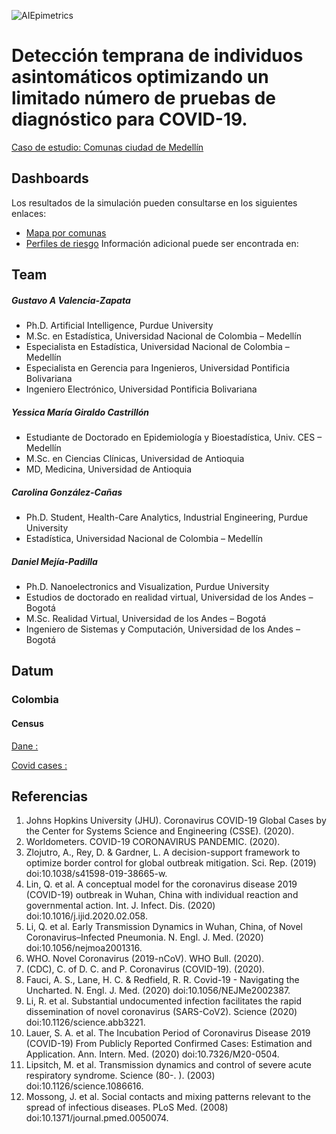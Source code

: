 ![AIEpimetrics](https://github.com/denphi/epiAI/blob/master/epiAI.png)

# Detección temprana de individuos asintomáticos optimizando un limitado número de pruebas de diagnóstico para COVID-19. 
[Caso de estudio: Comunas ciudad de Medellín](https://github.com/denphi/aiepimetrics/blob/master/Covid2019.pdf)


## Dashboards
Los resultados de la simulación pueden consultarse en los siguientes enlaces:
* [Mapa por comunas](https://public.tableau.com/profile/carolina.gonzalez2088#!/vizhome/DB1_Simulation_COVID19-Medellin/Dashboard1)
* [Perfiles de riesgo](https://public.tableau.com/profile/carolina.gonzalez2088#!/vizhome/DB2_Simulation_COVID19-Medellin/Dashboard2)
Información adicional puede ser encontrada en:

## Team

##### Gustavo A Valencia-Zapata

* Ph.D. Artificial Intelligence, Purdue University
* M.Sc. en Estadística, Universidad Nacional de Colombia – Medellín
* Especialista en Estadística, Universidad Nacional de Colombia – Medellín
* Especialista en Gerencia para Ingenieros, Universidad Pontificia Bolivariana
* Ingeniero Electrónico, Universidad Pontificia Bolivariana


##### Yessica María Giraldo Castrillón
* Estudiante de Doctorado en Epidemiología y Bioestadística, Univ. CES – Medellín
* M.Sc. en Ciencias Clínicas, Universidad de Antioquia
* MD, Medicina, Universidad de Antioquia 

##### Carolina González-Cañas 

* Ph.D. Student, Health-Care Analytics, Industrial Engineering, Purdue University
* Estadística, Universidad Nacional de Colombia – Medellín 

##### Daniel Mejía-Padilla

* Ph.D. Nanoelectronics and Visualization, Purdue University
* Estudios de doctorado en realidad virtual, Universidad de los Andes – Bogotá 
* M.Sc. Realidad Virtual, Universidad de los Andes – Bogotá
* Ingeniero de Sistemas y Computación, Universidad de los Andes – Bogotá


## Datum

### Colombia

#### Census

[Dane :](http://microdatos.dane.gov.co/index.php/catalog/643/data_dictionary)

[Covid cases :](https://coronaviruscolombia.gov.co/Covid19/index.html)

## Referencias

1. Johns Hopkins University (JHU). Coronavirus COVID-19 Global Cases by the Center for Systems Science and
Engineering (CSSE). (2020).
2. Worldometers. COVID-19 CORONAVIRUS PANDEMIC. (2020).
3. Zlojutro, A., Rey, D. & Gardner, L. A decision-support framework to optimize border control for global outbreak
mitigation. Sci. Rep. (2019) doi:10.1038/s41598-019-38665-w.
4. Lin, Q. et al. A conceptual model for the coronavirus disease 2019 (COVID-19) outbreak in Wuhan, China with
individual reaction and governmental action. Int. J. Infect. Dis. (2020) doi:10.1016/j.ijid.2020.02.058.
5. Li, Q. et al. Early Transmission Dynamics in Wuhan, China, of Novel Coronavirus–Infected Pneumonia. N. Engl. J.
Med. (2020) doi:10.1056/nejmoa2001316.
6. WHO. Novel Coronavirus (2019-nCoV). WHO Bull. (2020).
7. (CDC), C. of D. C. and P. Coronavirus (COVID-19). (2020).
8. Fauci, A. S., Lane, H. C. & Redfield, R. R. Covid-19 - Navigating the Uncharted. N. Engl. J. Med. (2020)
doi:10.1056/NEJMe2002387.
9. Li, R. et al. Substantial undocumented infection facilitates the rapid dissemination of novel coronavirus (SARS-CoV2).
Science (2020) doi:10.1126/science.abb3221.
10. Lauer, S. A. et al. The Incubation Period of Coronavirus Disease 2019 (COVID-19) From Publicly Reported Confirmed
Cases: Estimation and Application. Ann. Intern. Med. (2020) doi:10.7326/M20-0504.
11. Lipsitch, M. et al. Transmission dynamics and control of severe acute respiratory syndrome. Science (80-. ). (2003)
doi:10.1126/science.1086616.
12. Mossong, J. et al. Social contacts and mixing patterns relevant to the spread of infectious diseases. PLoS Med. (2008)
doi:10.1371/journal.pmed.0050074.

